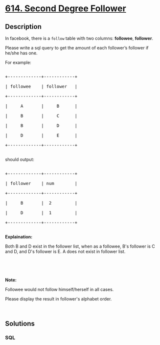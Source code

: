 # [614. Second Degree Follower](https://leetcode.com/problems/second-degree-follower)



## Description

<p>In facebook, there is a <code>follow</code> table with two columns: <b>followee</b>, <b>follower</b>.</p>



<p>Please write a sql query to get the amount of each follower&rsquo;s follower if he/she has one.</p>



<p>For example:</p>



<pre>

+-------------+------------+

| followee    | follower   |

+-------------+------------+

|     A       |     B      |

|     B       |     C      |

|     B       |     D      |

|     D       |     E      |

+-------------+------------+

</pre>

should output:



<pre>

+-------------+------------+

| follower    | num        |

+-------------+------------+

|     B       |  2         |

|     D       |  1         |

+-------------+------------+

</pre>

<b>Explaination:</b><br />

Both B and D exist in the follower list, when as a followee, B&#39;s follower is C and D, and D&#39;s follower is E. A does not exist in follower list.

<p>&nbsp;</p>



<p>&nbsp;</p>

<b>Note:</b><br />

Followee would not follow himself/herself in all cases.<br />

Please display the result in follower&#39;s alphabet order.

<p>&nbsp;</p>



## Solutions

<!-- tabs:start -->

### **SQL**

```sql

```

<!-- tabs:end -->